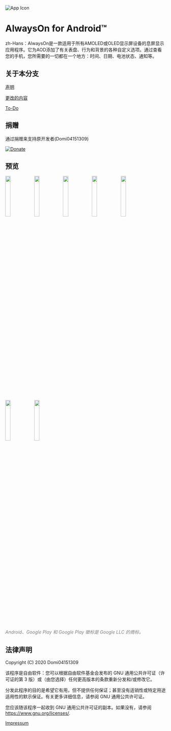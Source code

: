 ![App Icon](https://raw.githubusercontent.com/Domi04151309/AlwaysOn/master/app/src/main/res/mipmap-xxxhdpi/ic_launcher.png)
# AlwaysOn for Android™
zh-Hans：AlwaysOn是一款适用于所有AMOLED或OLED显示屏设备的息屏显示应用程序。它为AOD添加了有关表盘、行为和背景的各种自定义选项。通过查看您的手机，您所需要的一切都在一个地方：时间、日期、电池状态、通知等。

## 关于本分支

<a href="https://github.com/hsushjk/AlwaysOn/blob/master/aboutfork.md">声明</a>

<a href="https://github.com/hsushjk/AlwaysOn/blob/master/change.md">更改的内容</a>

<a href="https://github.com/hsushjk/AlwaysOn/blob/master/todo.md">To-Do</a>

## 捐赠
通过捐赠来支持原开发者(Domi04151309)

<a href="https://www.paypal.com/donate/?hosted_button_id=487FTCX52P9WA">
	<img src="https://img.shields.io/badge/-Donate-black?style=for-the-badge&logo=paypal" alt="Donate">
</a>

## 预览
<img src="https://raw.githubusercontent.com/Domi04151309/AlwaysOn/master/fastlane/metadata/android/en-US/images/phoneScreenshots/1.jpg" width="18%" /><img src="https://raw.githubusercontent.com/Domi04151309/AlwaysOn/master/fastlane/metadata/android/en-US/images/phoneScreenshots/2.jpg" width="18%" /><img src="https://raw.githubusercontent.com/Domi04151309/AlwaysOn/master/fastlane/metadata/android/en-US/images/phoneScreenshots/3.jpg" width="18%" /><img src="https://raw.githubusercontent.com/Domi04151309/AlwaysOn/master/fastlane/metadata/android/en-US/images/phoneScreenshots/4.jpg" width="18%" /><img src="https://raw.githubusercontent.com/Domi04151309/AlwaysOn/master/fastlane/metadata/android/en-US/images/phoneScreenshots/5.jpg" width="18%" /><img src="https://raw.githubusercontent.com/Domi04151309/AlwaysOn/master/fastlane/metadata/android/en-US/images/phoneScreenshots/6.jpg" width="18%" /><img src="https://raw.githubusercontent.com/Domi04151309/AlwaysOn/master/fastlane/metadata/android/en-US/images/phoneScreenshots/7.jpg" width="18%" />

<i style="color:gray;">Android、Google Play 和 Google Play 徽标是 Google LLC 的商标。</i>

## 法律声明
Copyright (C) 2020 Domi04151309

该程序是自由软件：您可以根据自由软件基金会发布的 GNU 通用公共许可证（许可证的第 3 版）或（由您选择）任何更高版本的条款重新分发和/或修改它。

分发此程序的目的是希望它有用，但不提供任何保证；甚至没有适销性或特定用途适用性的默示保证。有关更多详细信息，请参阅 GNU 通用公共许可证。

您应该随该程序一起收到 GNU 通用公共许可证的副本。如果没有，请参阅<https://www.gnu.org/licenses/>.

<a href="https://anvil-solutions.com/de/imprint">Impressum</a>
